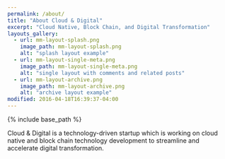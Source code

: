 ```yaml
---
permalink: /about/
title: "About Cloud & Digital"
excerpt: "Cloud Native, Block Chain, and Digital Transformation"
layouts_gallery:
  - url: mm-layout-splash.png
    image_path: mm-layout-splash.png
    alt: "splash layout example"
  - url: mm-layout-single-meta.png
    image_path: mm-layout-single-meta.png
    alt: "single layout with comments and related posts"
  - url: mm-layout-archive.png
    image_path: mm-layout-archive.png
    alt: "archive layout example"
modified: 2016-04-18T16:39:37-04:00
---
```


{% include base_path %}

Cloud & Digital is a technology-driven startup which is working on cloud native and block chain technology development to streamline and accelerate digital transformation.  
